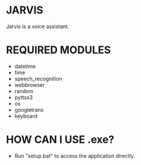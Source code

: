 # JARVIS
Jarvis is a voice assistant.

# REQUIRED MODULES
- datetime
- time
- speech_recognition
- webbrowser
- random
- pyttsx3
- os
- googletrans
- keyboard

# HOW CAN I USE .exe?
- Run "setup.bat" to access the application directly.
